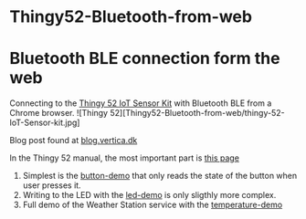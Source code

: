 # Thingy52-Bluetooth-from-web

# Bluetooth BLE connection form the web
Connecting to the [Thingy 52 IoT Sensor Kit](https://www.nordicsemi.com/eng/Products/Nordic-Thingy-52) with Bluetooth BLE from a Chrome browser.
![Thingy 52][Thingy52-Bluetooth-from-web/thingy-52-IoT-Sensor-kit.jpg]

Blog post found at [blog.vertica.dk](https://blog.vertica.dk/2017/11/28/connecting-to-a-bluetooth-device-from-the-web/) 

In the Thingy 52 manual, the most important part is [this page](https://nordicsemiconductor.github.io/Nordic-Thingy52-FW/documentation/firmware_architecture.html)

1. Simplest is the [button-demo](./button-demo) that only reads the state of the button when user presses it.
2. Writing to the LED with the [led-demo](./led-demo) is only sligthly more complex.
3. Full demo of the Weather Station service with the [temperature-demo](./temperature-demo)
